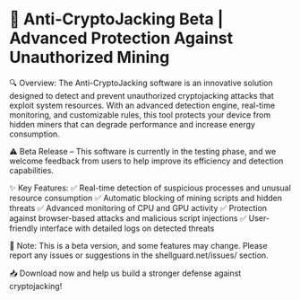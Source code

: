 # 🚀 Anti-CryptoJacking Beta | Advanced Protection Against Unauthorized Mining
🔍 Overview:
The Anti-CryptoJacking software is an innovative solution designed to detect and prevent unauthorized cryptojacking attacks that exploit system resources. With an advanced detection engine, real-time monitoring, and customizable rules, this tool protects your device from hidden miners that can degrade performance and increase energy consumption.

⚠️ Beta Release – This software is currently in the testing phase, and we welcome feedback from users to help improve its efficiency and detection capabilities.

✨ Key Features:
✅ Real-time detection of suspicious processes and unusual resource consumption
✅ Automatic blocking of mining scripts and hidden threats
✅ Advanced monitoring of CPU and GPU activity
✅ Protection against browser-based attacks and malicious script injections
✅ User-friendly interface with detailed logs on detected threats

📌 Note:
This is a beta version, and some features may change. Please report any issues or suggestions in the shellguard.net/issues/ section.

📥 Download now and help us build a stronger defense against cryptojacking!

